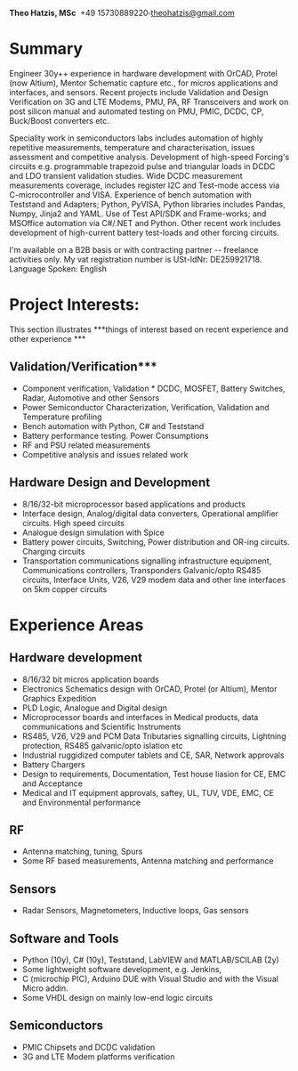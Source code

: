 **Theo Hatzis, MSc**
​        +49 15730889220▫theohatzis@gmail.com

# Summary

Engineer 30y++ experience in hardware development with OrCAD, Protel (now Altium), Mentor Schematic capture etc., for micros applications and interfaces, and sensors. Recent projects include Validation and Design Verification on 3G and LTE Modems, PMU, PA, RF Transceivers and work on post silicon manual and automated testing on PMU, PMIC, DCDC, CP, Buck/Boost converters etc.

Speciality work in semiconductors labs includes automation of highly repetitive measurements, temperature and characterisation, issues assessment and competitive analysis. Development of high-speed Forcing's circuits e.g. programmable trapezoid pulse and triangular loads in DCDC and LDO transient validation studies. Wide DCDC measurement measurements coverage, includes register I2C and Test-mode access via C-microcontroller and VISA. Experience of bench automation with Teststand and Adapters; Python, PyVISA, Python libraries includes Pandas, Numpy, Jinja2 and YAML. Use of Test API/SDK and Frame-works; and MSOffice automation via C#/.NET and Python. Other recent work includes development of high-current battery test-loads and other forcing circuits.

I'm available on a B2B basis or with contracting partner -- freelance activities only. My vat registration number is USt-IdNr: DE259921718. Language Spoken: English

# Project Interests:

This section illustrates ***things of interest based on recent experience and other experience ***

## Validation/Verification***
*	Component verification, Validation * DCDC, MOSFET, Battery Switches, Radar, Automotive and other Sensors
*	Power Semiconductor Characterization, Verification, Validation and Temperature profiling
*	Bench automation with Python, C# and Teststand
*	Battery performance testing. Power Consumptions
*	RF and PSU related measurements
*	Competitive analysis and issues related work

## Hardware Design and Development
*	8/16/32-bit microprocessor based applications and products
*	Interface design, Analog/digital data converters, Operational amplifier circuits. High speed circuits
*	Analogue design simulation with Spice
*	Battery power circuits, Switching, Power distribution and OR-ing circuits. Charging circuits
*	Transportation communications signalling infrastructure equipment, Communications controllers, Transponders Galvanic/opto RS485 circuits, Interface Units, V26, V29 modem data and other line interfaces on 5km copper circuits

# Experience Areas
## Hardware development
*	8/16/32 bit micros application boards
*	Electronics Schematics design with OrCAD, Protel (or Altium), Mentor Graphics Expedition
*	PLD Logic, Analogue and Digital design
*	Microprocessor boards and interfaces in Medical products, data communications and Scientific Instruments
*	RS485, V26, V29 and PCM Data Tributaries signalling circuits, Lightning protection, RS485 galvanic/opto islation etc
*	Industrial ruggidized computer tablets and CE, SAR, Network approvals
*	Battery Chargers
*	Design to requirements, Documentation, Test house liasion for CE, EMC and Acceptance
*	Medical and IT equipment approvals, saftey, UL, TUV, VDE, EMC, CE and Environmental performance
## RF
*	Antenna matching, tuning, Spurs
*	Some RF based measurements, Antenna matching and performance
## Sensors
*	Radar Sensors, Magnetometers, Inductive loops, Gas sensors
## Software and Tools
*	Python (10y), C# (10y), Teststand, LabVIEW and MATLAB/SCILAB (2y)
*	Some lightweight software development, e.g. Jenkins,
*	C (microchip PIC), Arduino DUE with Visual Studio and with the Visual Micro addin. 
*	Some VHDL design on mainly low-end  logic circuits 

## Semiconductors
*	PMIC Chipsets and DCDC validation
*	3G and LTE Modem platforms verification

